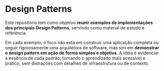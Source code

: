 # Design Patterns

Este repositório tem como objetivo **reunir exemplos de implementações dos principais Design Patterns**, servindo como material de estudo e referência.

Em cada exemplo, o foco não está em construir uma aplicação completa ou seguir rigorosamente uma arquitetura de software, mas sim em **demonstrar o design pattern em ação de forma simples e objetiva**. A ideia é evidenciar a essência de cada padrão, tornando o aprendizado mais acessível e prático, sem distrações com detalhes de infraestrutura ou de contexto.
